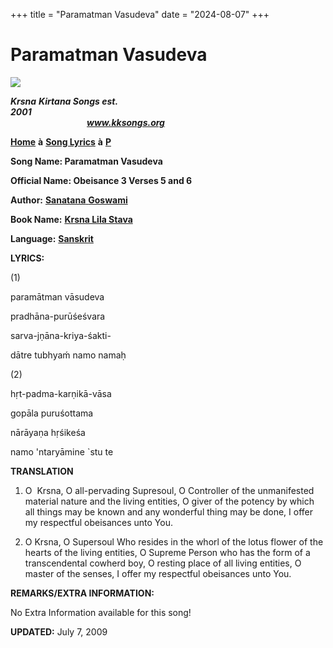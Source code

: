 +++
title = "Paramatman Vasudeva"
date = "2024-08-07"
+++

# Paramatman Vasudeva
**[![](http://kksongs.org/image_files/image002.jpg)](http://kksongs.org/)**

**_Krsna_** **_Kirtana Songs est. 2001_**                                                                                                                                                      **_www.kksongs.org_**

**[Home](http://kksongs.org/)** **à** **[Song Lyrics](http://kksongs.org/lyrics.html)** **à** **[P](http://kksongs.org/songs/song_p.html)**

**Song Name: Paramatman Vasudeva**

**Official Name: Obeisance 3 Verses 5 and 6**

**Author:** [**Sanatana** **Goswami**](http://kksongs.org/authors/list/sanatana_g.html)

**Book Name:** [**Krsna Lila Stava**](http://kksongs.org/authors/krsnalilastava.html)

**Language:** [**Sanskrit**](http://kksongs.org/language/list/sanskrit.html)

**LYRICS:**

(1)

paramātman vāsudeva

pradhāna-purūśeśvara

sarva-jṇāna-kriya-śakti-

dātre tubhyaḿ namo namaḥ

(2)

hṛt-padma-karṇikā-vāsa

gopāla puruśottama

nārāyaṇa hṛśikeśa

namo 'ntaryāmine \`stu te

**TRANSLATION**

1) O  Krsna, O all-pervading Supresoul, O Controller of the unmanifested material nature and the living entities, O giver of the potency by which all things may be known and any wonderful thing may be done, I offer my respectful obeisances unto You.

2) O Krsna, O Supersoul Who resides in the whorl of the lotus flower of the hearts of the living entities, O Supreme Person who has the form of a transcendental cowherd boy, O resting place of all living entities, O master of the senses, I offer my respectful obeisances unto You.

**REMARKS/EXTRA INFORMATION:**

No Extra Information available for this song!

**UPDATED:** July 7, 2009